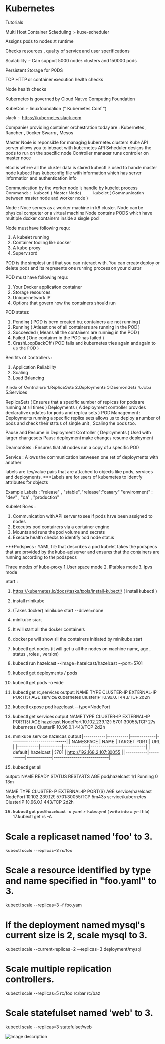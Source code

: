 # Kubernetes
Tutorials

Multi Host Container Scheduling :- kube-scheduler

Assigns pods to nodes at runtime 

Checks resources , quality of service and user specifications

Scalability :- Can support 5000 nodes clusters and 150000 pods

Persistent Storage for PODS

TCP HTTP or container execution health checks

Node health checks

Kubernetes is governed by Cloud Native Computing Foundation

KubeCon :- linuxfoundation (" Kubernetes Conf ")

slack :- https://kubernetes.slack.com

Companies providing container orchestration today are :
Kubernetes , Rancher , Docker Swarm , Mesos

Master Node is reponsible for managing kubernetes clusters
Kube API server allows you to interact with kubernetes API
Scheduler designs the pods to run on the specific node
Controller manager runs controller on master node

etcd is where all the cluster data is stored
kubectl is used to handle master node
kubectl has kubeconfig file with information which has server information and authentication info

Communication by the worker node is handle by kubelet process 
Commands :-    kubectl ( Master Node) ----- kubelet ( Communication between master node and worker node )

Node : Node serves as a worker machine in k8 cluster. Node can be physical computer or  a virtual machine
Node contains PODS which have multiple docker containers inside a single pod

Node must have following requ:
1. A kubelet running 
2. Container tooling like docker
3. A kube-proxy
4. Supervisord

POD is the simplest unit that you can interact with. You can create deploy or delete pods and its represents one running process on your cluster

POD must have following requ:

1. Your Docker application container
2. Storage resources
3. Unique network IP
4. Options that govern how the containers should run

POD states:

1. Pending ( POD is been created but containers are not running )
2. Running ( Atleast one of all containers are running in the POD )
3. Succeeded ( Means all the containers are running in the POD )
4. Failed ( One container in the POD has failed )
5. CrashLoopBackOff ( POD fails and kubernetes tries again and again to up the POD ) 


Benifits of Controllers :
1. Application Reliability 
2. Scaling
3. Load Balancing

Kinds of Controllers
1.ReplicaSets
2.Deployments
3.DaemonSets
4.Jobs
5.Services

ReplicaSets ( Ensures that a specific number of replicas for pods are running at all times )
Deployments ( A deployment controller provides declarative updates for pods and replica sets )
POD Management : Deployments running a specific replica sets allows us to deploy a number of pods and check their status 
of single unit , Scaling the pods too.


Pause and Resume in Deployment Controller ( Deployments ) 
Used with larger changesets
Pause deployment make changes resume deployment

DeamonSets : Ensures that all nodes run a copy of a specific POD


Service : Allows the communication betweeen one set of deployments with another

labels are key/value pairs that are attached to objects like pods, services and deployments.
***Labels are for users of kubernetes to identify attributes for objects



Example Labels : "release" , "stable", "release":"canary" 
"environment" : "dev" , "qa" , "production"


Kubelet Roles :
1. Communication with API server to see if pods have been assigned to nodes
2. Executes pod containers via a container engine
3. Mounts and runs the pod volume and secrets
4. Execute health checks to identify pod node status

***Podspecs : YAML file that describes a pod
kubelet takes the podspecs that are provided by the kube-apiserver and ensures that the containers are running according
to the podspecs



Three modes of kube-proxy
1.User space mode
2. IPtables mode 
3. Ipvs mode



Start : 

1.  https://kubernetes.io/docs/tasks/tools/install-kubectl/ ( install kubectl )
2. install minikube
3. (Takes docker) minikube start --driver=none
4. minikube start 
5. It will start all the docker containers
6. docker ps will show all the containers initiated by minikube start
7. kubectl get nodes (it will get u all the nodes on machine name, age , status , roles , version)
8. kubectl run hazelcast --image=hazelcast/hazelcast --port=5701
9. kubectl get deployments / pods
10. kubectl get pods -o wide
11. kubectl get rc,services
output:
NAME                 TYPE        CLUSTER-IP   EXTERNAL-IP   PORT(S)   AGE
service/kubernetes   ClusterIP   10.96.0.1    <none>        443/TCP   2d2h

12. kubectl expose pod hazelcast --type=NodePort
13. kubectl get services
output
NAME         TYPE        CLUSTER-IP       EXTERNAL-IP   PORT(S)          AGE
hazelcast    NodePort    10.102.239.129   <none>        5701:30055/TCP   27s
kubernetes   ClusterIP   10.96.0.1        <none>        443/TCP          2d2h

14. minikube service hazelcas
output
|-----------|-----------|-------------|----------------------------|
| NAMESPACE |   NAME    | TARGET PORT |            URL             |
|-----------|-----------|-------------|----------------------------|
| default   | hazelcast |        5701 | http://192.168.2.107:30055 |
|-----------|-----------|-------------|----------------------------|


15. kubectl get all

output:
NAME            READY   STATUS    RESTARTS   AGE
pod/hazelcast   1/1     Running   0          13m

NAME                 TYPE        CLUSTER-IP       EXTERNAL-IP   PORT(S)          AGE
service/hazelcast    NodePort    10.102.239.129   <none>        5701:30055/TCP   5m43s
service/kubernetes   ClusterIP   10.96.0.1        <none>        443/TCP          2d2h

16. kubectl get pod/hazelcast -o yaml > kube.yml ( write into a yml file)
17.kubectl get rs -A

  # Scale a replicaset named 'foo' to 3.
  kubectl scale --replicas=3 rs/foo
  
  # Scale a resource identified by type and name specified in "foo.yaml" to 3.
  kubectl scale --replicas=3 -f foo.yaml
  
  # If the deployment named mysql's current size is 2, scale mysql to 3.
  kubectl scale --current-replicas=2 --replicas=3 deployment/mysql
  
  # Scale multiple replication controllers.
  kubectl scale --replicas=5 rc/foo rc/bar rc/baz
  
  # Scale statefulset named 'web' to 3.
  kubectl scale --replicas=3 statefulset/web

![Image description](https://drive.google.com/file/d/1z_CLD2qb94hpQcs9WGDMip2s9Axv9vYd/view?usp=sharing)























